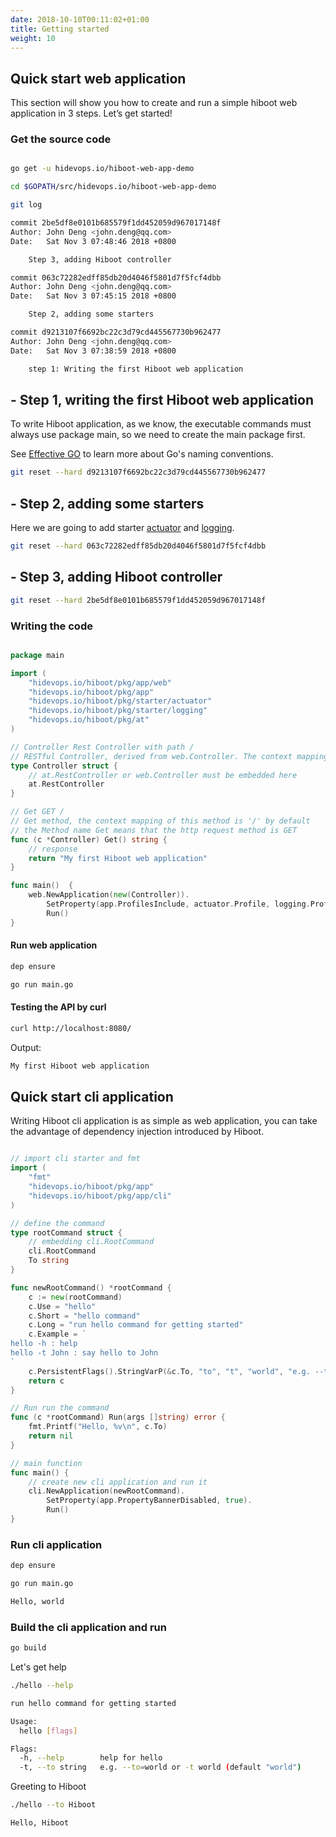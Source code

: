 ```yaml
---
date: 2018-10-10T00:11:02+01:00
title: Getting started
weight: 10
---
```


## Quick start web application

This section will show you how to create and run a simple hiboot web application in 3 steps. Let’s get started!

### Get the source code

```bash

go get -u hidevops.io/hiboot-web-app-demo

cd $GOPATH/src/hidevops.io/hiboot-web-app-demo

git log

commit 2be5df8e0101b685579f1dd452059d967017148f
Author: John Deng <john.deng@qq.com>
Date:   Sat Nov 3 07:48:46 2018 +0800

    Step 3, adding Hiboot controller

commit 063c72282edff85db20d4046f5801d7f5fcf4dbb
Author: John Deng <john.deng@qq.com>
Date:   Sat Nov 3 07:45:15 2018 +0800

    Step 2, adding some starters

commit d9213107f6692bc22c3d79cd445567730b962477
Author: John Deng <john.deng@qq.com>
Date:   Sat Nov 3 07:38:59 2018 +0800

    step 1: Writing the first Hiboot web application

```

## - Step 1, writing the first Hiboot web application

To write Hiboot application, as we know, the executable commands must always use package main, so we need to create the main package first.

See [Effective GO](https://golang.org/doc/effective_go.html#names) to learn more about Go's naming conventions.

```bash
git reset --hard d9213107f6692bc22c3d79cd445567730b962477
```

## - Step 2, adding some starters

Here we are going to add starter [actuator](https://hidevops.io/hiboot/pkg/starter/actuator) and [logging](https://hidevops.io/hiboot/pkg/starter/logging).

```bash
git reset --hard 063c72282edff85db20d4046f5801d7f5fcf4dbb
```

## - Step 3, adding Hiboot controller

```bash
git reset --hard 2be5df8e0101b685579f1dd452059d967017148f
```

### Writing the code

```go

package main

import (
	"hidevops.io/hiboot/pkg/app/web"
	"hidevops.io/hiboot/pkg/app"
	"hidevops.io/hiboot/pkg/starter/actuator"
	"hidevops.io/hiboot/pkg/starter/logging"
	"hidevops.io/hiboot/pkg/at"
)

// Controller Rest Controller with path /
// RESTful Controller, derived from web.Controller. The context mapping of this controller is '/' by default
type Controller struct {
	// at.RestController or web.Controller must be embedded here
	at.RestController
}

// Get GET /
// Get method, the context mapping of this method is '/' by default
// the Method name Get means that the http request method is GET
func (c *Controller) Get() string {
	// response
	return "My first Hiboot web application"
}

func main()  {
	web.NewApplication(new(Controller)).
		SetProperty(app.ProfilesInclude, actuator.Profile, logging.Profile).
		Run()
}

```

#### Run web application

```bash
dep ensure

go run main.go
```

#### Testing the API by curl

```bash
curl http://localhost:8080/
```

Output:

```bash
My first Hiboot web application
```

## Quick start cli application

Writing Hiboot cli application is as simple as web application, you can take the advantage of dependency injection introduced by Hiboot.

```go

// import cli starter and fmt
import (
	"fmt"
	"hidevops.io/hiboot/pkg/app"
	"hidevops.io/hiboot/pkg/app/cli"
)

// define the command
type rootCommand struct {
	// embedding cli.RootCommand
	cli.RootCommand
	To string
}

func newRootCommand() *rootCommand {
	c := new(rootCommand)
	c.Use = "hello"
	c.Short = "hello command"
	c.Long = "run hello command for getting started"
	c.Example = `
hello -h : help
hello -t John : say hello to John
`
	c.PersistentFlags().StringVarP(&c.To, "to", "t", "world", "e.g. --to=world or -t world")
	return c
}

// Run run the command
func (c *rootCommand) Run(args []string) error {
	fmt.Printf("Hello, %v\n", c.To)
	return nil
}

// main function
func main() {
	// create new cli application and run it
	cli.NewApplication(newRootCommand).
		SetProperty(app.PropertyBannerDisabled, true).
		Run()
}

```

### Run cli application

```bash
dep ensure

go run main.go
```

```bash
Hello, world
```

### Build the cli application and run

```bash
go build
```

Let's get help

```bash
./hello --help
```

```bash
run hello command for getting started

Usage:
  hello [flags]

Flags:
  -h, --help        help for hello
  -t, --to string   e.g. --to=world or -t world (default "world")

```

Greeting to Hiboot

```bash
./hello --to Hiboot
```

```bash
Hello, Hiboot
```
